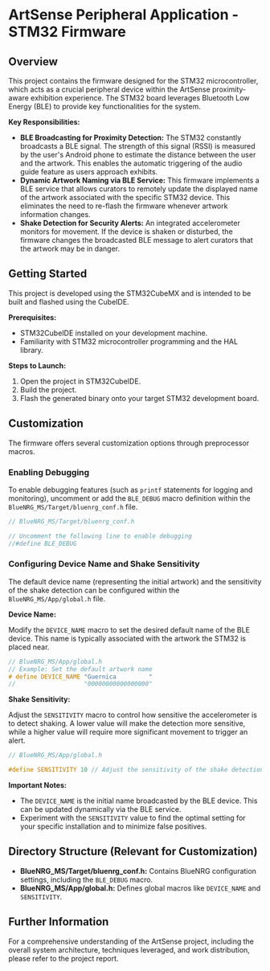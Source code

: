 # ArtSense Peripheral Application - STM32 Firmware

## Overview

This project contains the firmware designed for the STM32 microcontroller, which acts as a crucial peripheral device within the ArtSense proximity-aware exhibition experience. The STM32 board leverages Bluetooth Low Energy (BLE) to provide key functionalities for the system.

**Key Responsibilities:**

* **BLE Broadcasting for Proximity Detection:** The STM32 constantly broadcasts a BLE signal. The strength of this signal (RSSI) is measured by the user's Android phone to estimate the distance between the user and the artwork. This enables the automatic triggering of the audio guide feature as users approach exhibits.
* **Dynamic Artwork Naming via BLE Service:** This firmware implements a BLE service that allows curators to remotely update the displayed name of the artwork associated with the specific STM32 device. This eliminates the need to re-flash the firmware whenever artwork information changes.
* **Shake Detection for Security Alerts:**  An integrated accelerometer monitors for movement. If the device is shaken or disturbed, the firmware changes the broadcasted BLE message to alert curators that the artwork may be in danger.

## Getting Started

This project is developed using the STM32CubeMX and is intended to be built and flashed using the CubeIDE.

**Prerequisites:**

* STM32CubeIDE installed on your development machine.
* Familiarity with STM32 microcontroller programming and the HAL library.

**Steps to Launch:**

1. Open the project in STM32CubeIDE.
2. Build the project.
3. Flash the generated binary onto your target STM32 development board.

## Customization

The firmware offers several customization options through preprocessor macros.

### Enabling Debugging

To enable debugging features (such as `printf` statements for logging and monitoring), uncomment or add the `BLE_DEBUG` macro definition within the `BlueNRG_MS/Target/bluenrg_conf.h` file.

```c
// BlueNRG_MS/Target/bluenrg_conf.h

// Uncomment the following line to enable debugging
//#define BLE_DEBUG
```

### Configuring Device Name and Shake Sensitivity

The default device name (representing the initial artwork) and the sensitivity of the shake detection can be configured within the `BlueNRG_MS/App/global.h` file.

**Device Name:**

Modify the `DEVICE_NAME` macro to set the desired default name of the BLE device. This name is typically associated with the artwork the STM32 is placed near.

```c
// BlueNRG_MS/App/global.h
// Example: Set the default artwork name
# define DEVICE_NAME "Guernica         " 
//                   "00000000000000000"
```

**Shake Sensitivity:**

Adjust the `SENSITIVITY` macro to control how sensitive the accelerometer is to detect shaking. A lower value will make the detection more sensitive, while a higher value will require more significant movement to trigger an alert.

```c
// BlueNRG_MS/App/global.h

#define SENSITIVITY 10 // Adjust the sensitivity of the shake detection
```

**Important Notes:**

* The `DEVICE_NAME` is the initial name broadcasted by the BLE device. This can be updated dynamically via the BLE service.
* Experiment with the `SENSITIVITY` value to find the optimal setting for your specific installation and to minimize false positives.

## Directory Structure (Relevant for Customization)

* **BlueNRG_MS/Target/bluenrg_conf.h:** Contains BlueNRG configuration settings, including the `BLE_DEBUG` macro.
* **BlueNRG_MS/App/global.h:**  Defines global macros like `DEVICE_NAME` and `SENSITIVITY`.

## Further Information

For a comprehensive understanding of the ArtSense project, including the overall system architecture, techniques leveraged, and work distribution, please refer to the project report.
